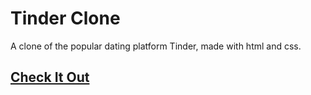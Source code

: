 # Tinder Clone

A clone of the popular dating platform Tinder, made with html and css.
<h2>
<a href="https://sreekanths-24.github.io/tinder-clone/index.html" target="_blank">Check It Out</a>
</h2>